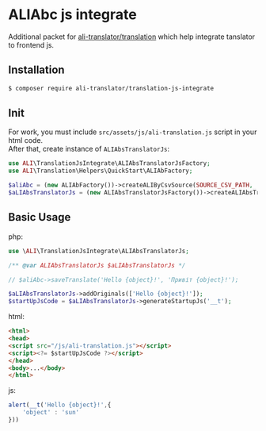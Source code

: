 # ALIAbc js integrate


Additional packet for [ali-translator/translation](https://github.com/ali-translator/translation) which help integrate tanslator to frontend js.


## Installation

```bash
$ composer require ali-translator/translation-js-integrate
```

## Init

For work, you must include `src/assets/js/ali-translation.js` script in your html code.<br>
After that, create instance of `ALIAbsTranslatorJs`:
```php
use ALI\TranslationJsIntegrate\ALIAbsTranslatorJsFactory;
use ALI\Translation\Helpers\QuickStart\ALIAbFactory;

$aliAbc = (new ALIAbFactory())->createALIByCsvSource(SOURCE_CSV_PATH, 'en', 'ua');
$aLIAbsTranslatorJs = (new ALIAbsTranslatorJsFactory())->createALIAbsTranslatorJs($aliAbc);
```   

## Basic Usage
php:
```php
use \ALI\TranslationJsIntegrate\ALIAbsTranslatorJs;

/** @var ALIAbsTranslatorJs $aLIAbsTranslatorJs */

// $aliAbc->saveTranslate('Hello {object}!', 'Привіт {object}!');

$aLIAbsTranslatorJs->addOriginals(['Hello {object}!']);
$startUpJsCode = $aLIAbsTranslatorJs->generateStartupJs('__t');
```
html:
```html
<html>
<head>
<script src="/js/ali-translation.js"></script>
<script><?= $startUpJsCode ?></script>
</head>
<body>...</body>
</html>
```
js:
```js
alert(__t('Hello {object}!',{
    'object' : 'sun'
}))
```
